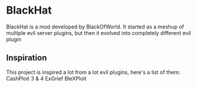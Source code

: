 # BlackHat

BlackHat is a mod developed by BlackOfWorld. It started as a meshup of multiple evil server plugins, but then it evolved into 
completely different evil plugin

## Inspiration

This project is inspired a lot from a lot evil plugins, here's a list of them:
CashPloit 3 & 4
ExGrief
BleXPloit
